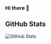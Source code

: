 ### Hi there 👋

<h2>GitHub Stats</h2>
<p><img src="https://github-readme-stats.vercel.app/api?username=DiogoDuart3&amp;show_icons=true" alt="GitHub Stats"></p>

<!--
**DiogoDuart3/DiogoDuart3** is a ✨ _special_ ✨ repository because its `README.md` (this file) appears on your GitHub profile.

Here are some ideas to get you started:

- 🔭 I’m currently working on ...
- 🌱 I’m currently learning ...
- 👯 I’m looking to collaborate on ...
- 🤔 I’m looking for help with ...
- 💬 Ask me about ...
- 📫 How to reach me: ...
- 😄 Pronouns: ...
- ⚡ Fun fact: ...
-->
